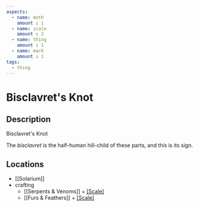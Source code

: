 ```yaml
---
aspects: 
  - name: moth
    amount : 1
  - name: scale
    amount : 2
  - name: thing
    amount : 1
  - name: mark
    amount : 1
tags:
  - thing
---
```


# Bisclavret's Knot

## Description
Bisclavret's Knot

The <i>bisclavret</i> is the half-human hill-child of these parts, and this is its sign.
## Locations
- [[Solarium]]
- crafting 
	- [[Serpents & Venoms]] + [[Scale]](5)
	- [[Furs & Feathers]] + [[Scale]](5)